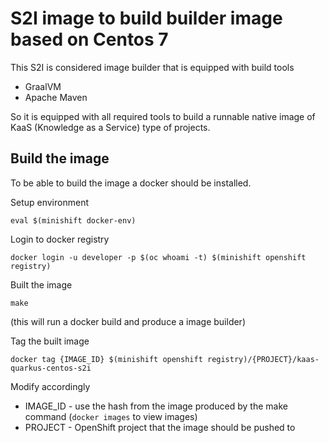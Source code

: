 # S2I image to build builder image based on Centos 7

This S2I is considered image builder that is equipped with build tools

- GraalVM
- Apache Maven

So it is equipped with all required tools to build a runnable native image of
KaaS (Knowledge as a Service) type of projects.

## Build the image

To be able to build the image a docker should be installed.

Setup environment

`eval $(minishift docker-env)`

Login to docker registry

`docker login -u developer -p $(oc whoami -t) $(minishift openshift registry)`

Built the image

`make`

(this will run a docker build and produce a image builder)

Tag the built image

`docker tag {IMAGE_ID} $(minishift openshift registry)/{PROJECT}/kaas-quarkus-centos-s2i`

Modify accordingly
- IMAGE_ID - use the hash from the image produced by the make command (`docker images` to view images)
- PROJECT - OpenShift project that the image should be pushed to
